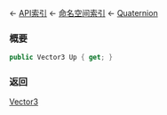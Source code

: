 ← [API索引](Api-Index) ← [命名空间索引](Namespace-Index) ← [Quaternion](VRageMath.Quaternion)

### 概要

```csharp
public Vector3 Up { get; }
```

### 返回

[Vector3](VRageMath.Vector3)

